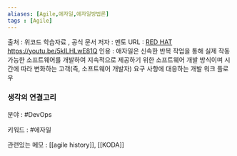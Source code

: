 ```yaml
---
aliases: [Agile,에자일,에자일방법론]
tags : [Agile]
---
```


출처 : 위코드 학습자료 , 공식 문서 
저자 : 멘토
URL : [RED HAT](https://www.redhat.com/ko/devops/what-is-agile-methodology) https://youtu.be/5kILHLwE81Q
인용 : 
애자일은 신속한 반복 작업을 통해 실제 작동 가능한 소프트웨어를 개발하여 지속적으로 제공하기 위한 소프트웨어 개발 방식이며 시간에 따라 변화하는 고객(즉, 소프트웨어 개발자) 요구 사항에 대응하는 개발 워크 플로우 

### 생각의 연결고리
분야 : #DevOps

키워드 : #에자일

관련있는 메모 : [[agile history]], [[KODA]]
